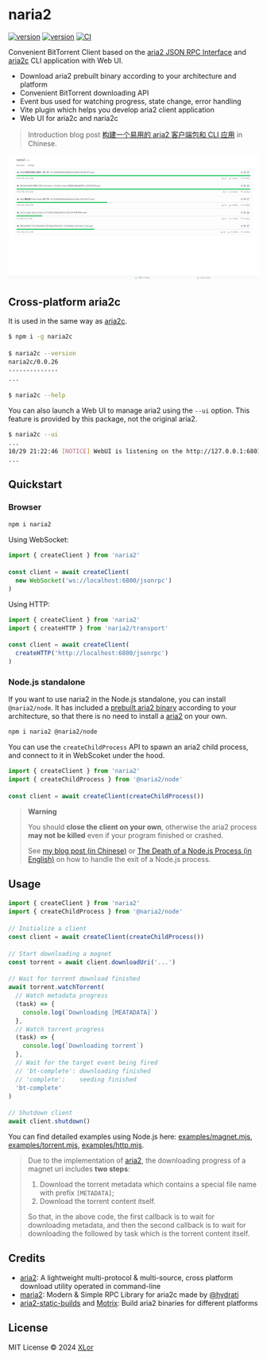# naria2

[![version](https://img.shields.io/npm/v/naria2?label=naria2)](https://www.npmjs.com/package/naria2)
[![version](https://img.shields.io/npm/v/naria2c?label=naria2c)](https://www.npmjs.com/package/naria2c)
[![CI](https://github.com/yjl9903/naria2/actions/workflows/ci.yml/badge.svg)](https://github.com/yjl9903/naria2/actions/workflows/ci.yml)

Convenient BitTorrent Client based on the [aria2 JSON RPC Interface](https://aria2.github.io/manual/en/html/aria2c.html#rpc-interface) and [aria2c](https://aria2.github.io/manual/en/html/aria2c.html#aria2c-1) CLI application with Web UI.

+ Download aria2 prebuilt binary according to your architecture and platform
+ Convenient BitTorrent downloading API
+ Event bus used for watching progress, state change, error handling
+ Vite plugin which helps you develop aria2 client application
+ Web UI for aria2c and naria2c

> Introduction blog post [构建一个易用的 aria2 客户端包和 CLI 应用](https://blog.onekuma.cn/build-a-convenient-aria2-cli) in Chinese.

![home](./assets/home.png)

## Cross-platform aria2c

It is used in the same way as [aria2c](https://aria2.github.io/manual/en/html/aria2c.html#aria2c-1).

```bash
$ npm i -g naria2c

$ naria2c --version
naria2c/0.0.26
--------------
...

$ naria2c --help
```

You can also launch a Web UI to manage aria2 using the `--ui` option. This feature is provided by this package, not the original aria2.

```bash
$ naria2c --ui
...
10/29 21:22:46 [NOTICE] WebUI is listening on the http://127.0.0.1:6801?port=6800&secret=123456
...
```

## Quickstart

### Browser

```bash
npm i naria2
```

Using WebSocket:

```ts
import { createClient } from 'naria2'

const client = await createClient(
  new WebSocket('ws://localhost:6800/jsonrpc')
)
```

Using HTTP:

```ts
import { createClient } from 'naria2'
import { createHTTP } from 'naria2/transport'

const client = await createClient(
  createHTTP('http://localhost:6800/jsonrpc')
)
```

### Node.js standalone

If you want to use naria2 in the Node.js standalone, you can install `@naria2/node`. It has included a [prebuilt aria2 binary](https://github.com/agalwood/Motrix/tree/master/extra) according to your architecture, so that there is no need to install a [aria2](https://github.com/aria2/aria2) on your own.

```bash
npm i naria2 @naria2/node
```

You can use the `createChildProcess` API to spawn an aria2 child process, and connect to it in WebScoket under the hood.

```ts
import { createClient } from 'naria2'
import { createChildProcess } from '@naria2/node'

const client = await createClient(createChildProcess())
```

> **Warning**
>
> You should **close the client on your own**, otherwise the aria2 process **may not be killed** even if your program finished or crashed.
>
> See [my blog post (in Chinese)](https://blog.onekuma.cn/death-of-a-node-process) or [The Death of a Node.js Process (in English)](https://thomashunter.name/posts/2021-03-08-the-death-of-a-nodejs-process) on how to handle the exit of a Node.js process.

## Usage

```ts
import { createClient } from 'naria2'
import { createChildProcess } from '@naria2/node'

// Initialize a client
const client = await createClient(createChildProcess())

// Start downloading a magnet
const torrent = await client.downloadUri('...')

// Wait for torrent download finished
await torrent.watchTorrent(
  // Watch metadata progress
  (task) => {
    console.log(`Downloading [MEATADATA]`)
  },
  // Watch torrent progress
  (task) => {
    console.log(`Downloading torrent`)
  },
  // Wait for the target event being fired
  // 'bt-complete': downloading finished
  // 'complete':    seeding finished
  'bt-complete'
)

// Shutdown client
await client.shutdown()
```

You can find detailed examples using Node.js here: [examples/magnet.mjs](https://github.com/yjl9903/naria2/blob/main/examples/magnet.mjs), [examples/torrent.mjs](https://github.com/yjl9903/naria2/blob/main/examples/torrent.mjs), [examples/http.mjs](https://github.com/yjl9903/naria2/blob/main/examples/http.mjs).

> Due to the implementation of [aria2](https://aria2.github.io/manual/en/html/index.html), the downloading progress of a magnet uri includes **two steps**:
>
> 1. Download the torrent metadata which contains a special file name with prefix `[METADATA]`;
> 2. Download the torrent content itself.
>
> So that, in the above code, the first callback is to wait for downloading metadata, and then the second callback is to wait for downloading the followed by task which is the torrent content itself.

## Credits

+ [aria2](https://github.com/aria2/aria2): A lightweight multi-protocol & multi-source, cross platform download utility operated in command-line
+ [maria2](https://github.com/hydrati/maria2): Modern & Simple RPC Library for aria2c made by [@hydrati](https://github.com/hydrati)
+ [aria2-static-builds](https://git.q3aql.dev/q3aql/aria2-static-builds) and [Motrix](https://github.com/agalwood/Motrix): Build aria2 binaries for different platforms

## License

MIT License © 2024 [XLor](https://github.com/yjl9903)
